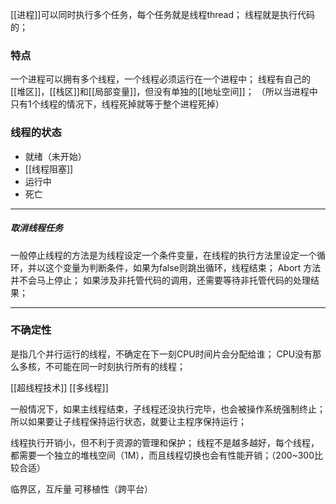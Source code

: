 [[进程]]可以同时执行多个任务，每个任务就是线程thread；
线程就是执行代码的；
### 特点
一个进程可以拥有多个线程，一个线程必须运行在一个进程中；
线程有自己的[[堆区]]，[[栈区]]和[[局部变量]]，但没有单独的[[地址空间]]；
（所以当进程中只有1个线程的情况下，线程死掉就等于整个进程死掉）
### 线程的状态
-   就绪（未开始）
-   [[线程阻塞]]
-   运行中
-   死亡
***
##### 取消线程任务
一般停止线程的方法是为线程设定一个条件变量，在线程的执行方法里设定一个循环，并以这个变量为判断条件，如果为false则跳出循环，线程结束；
Abort 方法并不会马上停止；
如果涉及非托管代码的调用，还需要等待非托管代码的处理结果；
***
### 不确定性
是指几个并行运行的线程，不确定在下一刻CPU时间片会分配给谁；
CPU没有那么多核，不可能在同一时刻执行所有的线程；



[[超线程技术]]
[[多线程]]




一般情况下，如果主线程结束，子线程还没执行完毕，也会被操作系统强制终止；
所以如果要让子线程保持运行状态，就要让主程序保持运行；

线程执行开销小，但不利于资源的管理和保护；
线程不是越多越好，每个线程，都需要一个独立的堆栈空间（1M），而且线程切换也会有性能开销；（200~300比较合适）

临界区，互斥量
可移植性（跨平台）





